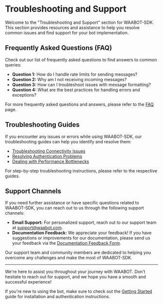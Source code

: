 # Troubleshooting and Support

Welcome to the "Troubleshooting and Support" section for WAABOT-SDK. This section provides resources and assistance to help you resolve common issues and find support for your bot implementation.

## Frequently Asked Questions (FAQ)

Check out our list of frequently asked questions to find answers to common queries:

- **Question 1:** How do I handle rate limits for sending messages?
- **Question 2:** Why am I not receiving incoming messages?
- **Question 3:** How can I troubleshoot issues with message formatting?
- **Question 4:** What are the best practices for handling errors and exceptions?

For more frequently asked questions and answers, please refer to the [FAQ](faq.md) page.

## Troubleshooting Guides

If you encounter any issues or errors while using WAABOT-SDK, our troubleshooting guides can help you identify and resolve them:

- [Troubleshooting Connectivity Issues](connectivity-issues.md)
- [Resolving Authentication Problems](authentication-problems.md)
- [Dealing with Performance Bottlenecks](performance-bottlenecks.md)

For step-by-step troubleshooting instructions, please refer to the respective guides.

## Support Channels

If you need further assistance or have specific questions related to WAABOT-SDK, you can reach out to us through the following support channels:

- **Email Support:** For personalized support, reach out to our support team at [support@waabot.com](mailto:support@waabot.com).
- **Documentation Feedback:** We appreciate your feedback! If you have suggestions or improvements for our documentation, please send us your feedback via the [Documentation Feedback Form](https://waabot.com/feedback).

Our support team and community members are dedicated to helping you overcome any challenges and make the most of WAABOT-SDK.

---

We're here to assist you throughout your journey with WAABOT. Don't hesitate to reach out for support, and we hope you have a smooth and successful experience!

If you're new to using the bot, make sure to check out the [Getting Started](../getting-started/index.md) guide for installation and authentication instructions.
